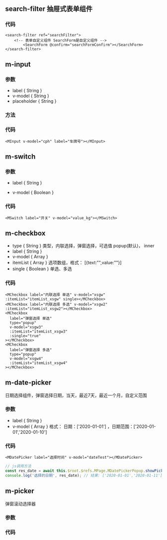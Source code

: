 ## search-filter 抽屉式表单组件

### 代码

```vue
<search-filter ref="searchFilter">
  	<!-- 表单自定义组件 SearchForm是自定义组件 -->
		<SearchForm @confirm="searchFormConfirm"></SearchForm>
</search-filter>
```



## m-input

### 参数

- label  { String }  
- v-model  { String }
- placeholder  { String }

### 方法



### 代码

```vue
<MInput v-model="cph" label="车牌号"></MInput>
```





## m-switch

### 参数

- label { String }

- v-model  { Boolean }

### 代码

```vue
<MSwitch label="开关" v-model="value_kg"></MSwitch>
```



## m-checkbox

- type { String }  类型，内联选择，弹窗选择，可选值 popup(默认)， inner
- label { String }
- v-model { Array }
- itemList { Array }  选项数组，格式： [{text:"",value:""}]
- single { Boolean }  单选、多选

### 代码

```vue
<MCheckbox label="内联选择 单选" v-model="xsgw" :itemList="itemList_xsgw" single></MCheckbox>
<MCheckbox label="内联选择 多选" v-model="xsgw2" :itemList="itemList_xsgw2"></MCheckbox>
<MCheckbox 
  label="弹窗选择 单选" 
  type="popup" 
  v-model="xsgw3" 
  :itemList="itemList_xsgw3" 
  :single="true"
></MCheckbox>
<MCheckbox
  label="弹窗选择 多选"
  type="popup"
  v-model="xsgw4"
  :itemList="itemList_xsgw4"
></MCheckbox>
```







## m-date-picker

日期选择组件，弹窗选择日期，当天，最近7天，最近一个月，自定义范围

### 参数

- label  { String }
- v-model { Array }  格式： 日期：['2020-01-01'] ，日期范围：['2020-01-01','2020-01-10']

### 代码

```vue
<MDatePicker label="选择时间" v-model="dateTest"></MDatePicker>
```

```js
// js调用方法
const res_date = await this.$root.$refs.MPage.MDatePickerPopup.showPicker();
console.log('选择的日期', res_date); // 结果: ['2020-01-01','2020-01-11']
```



## m-picker

弹窗滚动选择器

### 参数



### 代码

```

```





